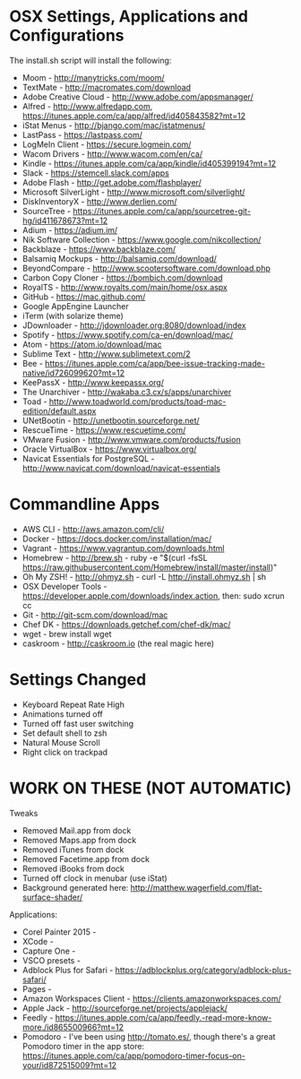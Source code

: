OSX Settings, Applications and Configurations 
=============================================

The install.sh script will install the following:

 - Moom - http://manytricks.com/moom/
 - TextMate - http://macromates.com/download
 - Adobe Creative Cloud - http://www.adobe.com/appsmanager/
 - Alfred - http://www.alfredapp.com, https://itunes.apple.com/ca/app/alfred/id405843582?mt=12
 - iStat Menus - http://bjango.com/mac/istatmenus/
 - LastPass - https://lastpass.com/
 - LogMeIn Client - https://secure.logmein.com/
 - Wacom Drivers - http://www.wacom.com/en/ca/
 - Kindle - https://itunes.apple.com/ca/app/kindle/id405399194?mt=12
 - Slack - https://stemcell.slack.com/apps
 - Adobe Flash - http://get.adobe.com/flashplayer/
 - Microsoft SilverLight - http://www.microsoft.com/silverlight/
 - DiskInventoryX - http://www.derlien.com/
 - SourceTree - https://itunes.apple.com/ca/app/sourcetree-git-hg/id411678673?mt=12
 - Adium - https://adium.im/
 - Nik Software Collection - https://www.google.com/nikcollection/ 
 - Backblaze - https://www.backblaze.com/
 - Balsamiq Mockups - http://balsamiq.com/download/
 - BeyondCompare - http://www.scootersoftware.com/download.php
 - Carbon Copy Cloner - https://bombich.com/download
 - RoyalTS - http://www.royalts.com/main/home/osx.aspx
 - GitHub - https://mac.github.com/
 - Google AppEngine Launcher
 - iTerm (with solarize theme)
 - JDownloader - http://jdownloader.org:8080/download/index
 - Spotify - https://www.spotify.com/ca-en/download/mac/
 - Atom - https://atom.io/download/mac
 - Sublime Text - http://www.sublimetext.com/2
 - Bee - https://itunes.apple.com/ca/app/bee-issue-tracking-made-native/id726099620?mt=12
 - KeePassX - http://www.keepassx.org/
 - The Unarchiver - http://wakaba.c3.cx/s/apps/unarchiver
 - Toad - http://www.toadworld.com/products/toad-mac-edition/default.aspx
 - UNetBootin - http://unetbootin.sourceforge.net/
 - RescueTime - https://www.rescuetime.com/
 - VMware Fusion - http://www.vmware.com/products/fusion
 - Oracle VirtualBox - https://www.virtualbox.org/
 - Navicat Essentials for PostgreSQL - http://www.navicat.com/download/navicat-essentials
  
Commandline Apps
================

 - AWS CLI - http://aws.amazon.com/cli/
 - Docker - https://docs.docker.com/installation/mac/
 - Vagrant - https://www.vagrantup.com/downloads.html 
 - Homebrew - http://brew.sh - ruby -e "$(curl -fsSL https://raw.githubusercontent.com/Homebrew/install/master/install)"
 - Oh My ZSH! - http://ohmyz.sh - curl -L http://install.ohmyz.sh | sh
 - OSX Developer Tools - https://developer.apple.com/downloads/index.action, then: sudo xcrun cc
 - Git - http://git-scm.com/download/mac
 - Chef DK - https://downloads.getchef.com/chef-dk/mac/
 - wget - brew install wget
 - caskroom - http://caskroom.io (the real magic here)
  
Settings Changed
================
 - Keyboard Repeat Rate High
 - Animations turned off
 - Turned off fast user switching
 - Set default shell to zsh
 - Natural Mouse Scroll
 - Right click on trackpad

WORK ON THESE (NOT AUTOMATIC)
=============================

Tweaks
 - Removed Mail.app from dock
 - Removed Maps.app from dock
 - Removed iTunes from dock
 - Removed Facetime.app from dock
 - Removed iBooks from dock
 - Turned off clock in menubar (use iStat)
 - Background generated here: http://matthew.wagerfield.com/flat-surface-shader/

Applications:
 - Corel Painter 2015 - 
 - XCode - 
 - Capture One - 
 - VSCO presets - 
 - Adblock Plus for Safari - https://adblockplus.org/category/adblock-plus-safari/
 - Pages - 
 - Amazon Workspaces Client - https://clients.amazonworkspaces.com/
 - Apple Jack - http://sourceforge.net/projects/applejack/
 - Feedly - https://itunes.apple.com/ca/app/feedly.-read-more-know-more./id865500966?mt=12
 - Pomodoro - I've been using http://tomato.es/, though there's a great Pomodoro timer in the app store: https://itunes.apple.com/ca/app/pomodoro-timer-focus-on-your/id872515009?mt=12